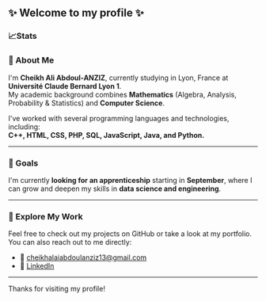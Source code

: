 

## ✨ Welcome to my profile ✨

### 📈Stats



### 👋 About Me

I'm **Cheikh Ali Abdoul-ANZIZ**, currently studying in Lyon, France at **Université Claude Bernard Lyon 1**.  
My academic background combines **Mathematics** (Algebra, Analysis, Probability & Statistics) and **Computer Science**.

I've worked with several programming languages and technologies, including:  
**C++, HTML, CSS, PHP, SQL, JavaScript, Java, and Python.**

---

### 🚀 Goals

I'm currently **looking for an apprenticeship** starting in **September**, where I can grow and deepen my skills in **data science and engineering**.

---

### 📁 Explore My Work

Feel free to check out my projects on GitHub or take a look at my portfolio.  
You can also reach out to me directly:

- 📧 cheikhalaiabdoulanziz13@gmail.com  
- 💼 [LinkedIn](https://www.linkedin.com/in/abdoul-anziz-cheikh-ali-559383238)

---

Thanks for visiting my profile!
